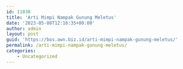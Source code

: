 ```yaml
---
id: 11038
title: 'Arti Mimpi Nampak Gunung Meletus'
date: '2023-05-08T12:16:35+00:00'
author: admin
layout: post
guid: 'https://bos.awn.biz.id/arti-mimpi-nampak-gunung-meletus/'
permalink: /arti-mimpi-nampak-gunung-meletus/
categories:
    - Uncategorized
---
```


